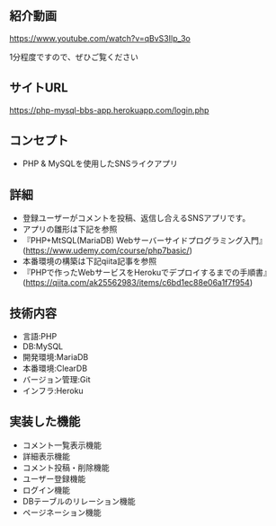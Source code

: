 ## 紹介動画
https://www.youtube.com/watch?v=qBvS3Ilp_3o

1分程度ですので、ぜひご覧ください

## サイトURL
https://php-mysql-bbs-app.herokuapp.com/login.php

## コンセプト
- PHP & MySQLを使用したSNSライクアプリ

## 詳細
- 登録ユーザーがコメントを投稿、返信し合えるSNSアプリです。
- アプリの雛形は下記を参照
 - 『PHP+MtSQL(MariaDB) Webサーバーサイドプログラミング入門』(https://www.udemy.com/course/php7basic/)
- 本番環境の構築は下記qiita記事を参照
 - 『PHPで作ったWebサービスをHerokuでデプロイするまでの手順書』(https://qiita.com/ak25562983/items/c6bd1ec88e06a1f7f954)

## 技術内容
- 言語:PHP
- DB:MySQL
 - 開発環境:MariaDB
 - 本番環境:ClearDB
- バージョン管理:Git
- インフラ:Heroku

## 実装した機能
- コメント一覧表示機能
- 詳細表示機能
- コメント投稿・削除機能
- ユーザー登録機能
- ログイン機能
- DBテーブルのリレーション機能
- ページネーション機能
